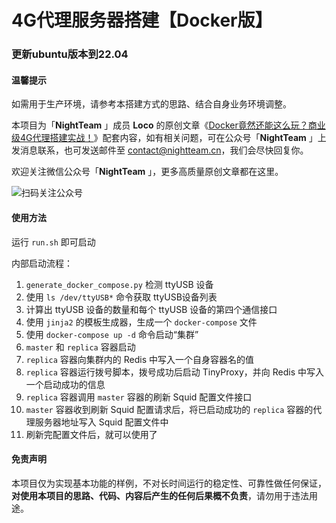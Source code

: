 # 4G代理服务器搭建【Docker版】
### 更新ubuntu版本到22.04
#### 温馨提示

如需用于生产环境，请参考本搭建方式的思路、结合自身业务环境调整。

本项目为「**NightTeam** 」成员 **Loco** 的原创文章《[Docker竟然还能这么玩？商业级4G代理搭建实战！](https://mp.weixin.qq.com/s/YHLko6nw3AcPEaU_H15esQ)》配套内容，如有相关问题，可在公众号「**NightTeam** 」上发消息联系，也可发送邮件至 contact@nightteam.cn，我们会尽快回复你。

欢迎关注微信公众号「**NightTeam** 」，更多高质量原创文章都在这里。

![扫码关注公众号](https://i.loli.net/2019/09/18/hyxgIA2i5B3d6Ol.jpg)

#### 使用方法

运行 `run.sh` 即可启动

内部启动流程：

1. `generate_docker_compose.py` 检测 ttyUSB 设备
2. 使用 `ls /dev/ttyUSB*` 命令获取 ttyUSB设备列表
3. 计算出 ttyUSB 设备的数量和每个 ttyUSB 设备的第四个通信接口
4. 使用 `jinja2` 的模板生成器，生成一个 `docker-compose` 文件
5. 使用 `docker-compose up -d` 命令启动“集群”
6. `master` 和 `replica` 容器启动
7. `replica` 容器向集群内的 Redis 中写入一个自身容器名的值
8. `replica` 容器运行拨号脚本，拨号成功后启动 TinyProxy，并向 Redis 中写入一个启动成功的信息
9. `replica` 容器调用 `master` 容器的刷新 Squid 配置文件接口
10. `master` 容器收到刷新 Squid 配置请求后，将已启动成功的 `replica` 容器的代理服务器地址写入 Squid 配置文件中
11. 刷新完配置文件后，就可以使用了

#### 免责声明

本项目仅为实现基本功能的样例，不对长时间运行的稳定性、可靠性做任何保证，**对使用本项目的思路、代码、内容后产生的任何后果概不负责**，请勿用于违法用途。